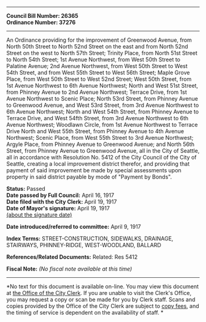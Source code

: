 * * * * *  
  
**Council Bill Number: [](#h0)[](#h2)26365**   
**Ordinance Number: 37276**  
  
* * * * *  
  
An Ordinance providing for the improvement of Greenwood Avenue, from North 50th Street to North 52nd Street on the east and from North 52nd Street on the west to North 57th Street; Trinity Place, from North 51st Street to North 54th Street; 1st Avenue Northwest, from West 50th Street to Palatine Avenue; 2nd Avenue Northwest, from West 50th Street to West 54th Street, and from West 55th Street to West 56th Street; Maple Grove Place, from West 50th Street to West 52nd Street; West 50th Street, from 1st Avenue Northwest to 6th Avenue Northwest; North and West 51st Street, from Phinney Avenue to 2nd Avenue Northwest; Terrace Drive, from 1st Avenue Northwest to Scenic Place; North 53rd Street, from Phinney Avenue to Greenwood Avenue, and West 53rd Street, from 3rd Avenue Northwest to 6th Avenue Northwest; North and West 54th Street, from Phinney Avenue to Terrace Drive, and West 54fth Street, from 3rd Avenue Northwest to 6th Avenue Northwest; Woodlawn Circle, from 1st Avenue Northwest to Terrace Drive North and West 55th Street, from Phinney Avenue to 4th Avenue Northwest; Scenic Place, from West 55th Street to 3rd Avenue Northwest; Argyle Place, from Phinney Avenue to Greenwood Avenue; and North 56th Street, from Phinney Avenue to Greenwood Avenue, all in the City of Seattle, all in accordance with Resolution No. 5412 of the City Council of the City of Seattle, creating a local improvement district therefor, and providing that payment of said improvement be made by special assessments upon property in said district payable by mode of "Payment by Bonds".  
  
**Status:** Passed   
**Date passed by Full Council:** April 16, 1917   
**Date filed with the City Clerk:** April 19, 1917   
**Date of Mayor's signature:** April 19, 1917   
[(about the signature date)](/~public/approvaldate.htm)   
  
  
**Date introduced/referred to committee:** April 9, 1917   
  
**Index Terms:** STREET-CONSTRUCTION, SIDEWALKS, DRAINAGE, STAIRWAYS, PHINNEY-RIDGE, WEST-WOODLAND, BALLARD  
  
**References/Related Documents:** Related: Res 5412  
  
**Fiscal Note:** *(No fiscal note available at this time)*  
  
* * * * *  
  
*No text for this document is available on-line. You may view this document at [the Office of the City Clerk](http://www.seattle.gov/leg/clerk/contactUs.htm). If you are unable to visit the Clerk's Office, you may request a copy or scan be made for you by Clerk staff. Scans and copies provided by the Office of the City Clerk are subject to [copy fees](http://clerk.seattle.gov/~public/clerkfees.htm), and the timing of service is dependent on the availability of staff. *  
  
  
